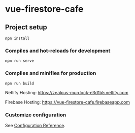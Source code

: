 # vue-firestore-cafe

## Project setup
```
npm install
```

### Compiles and hot-reloads for development
```
npm run serve
```

### Compiles and minifies for production
```
npm run build
```
Netlify Hosting: https://zealous-murdock-e3d1b5.netlify.com

Firebase Hosting: https://vue-firestore-cafe.firebaseapp.com

### Customize configuration
See [Configuration Reference](https://cli.vuejs.org/config/).
